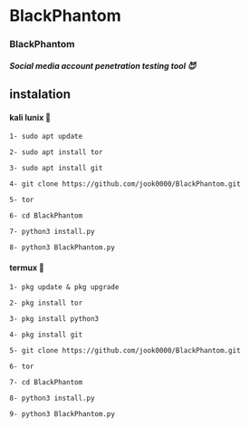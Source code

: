 # BlackPhantom

### BlackPhantom
##### Social media account penetration testing tool 😈

## instalation 

#### kali lunix 🤖
```1- sudo apt update```

```2- sudo apt install tor```

```3- sudo apt install git```  

```4- git clone https://github.com/jook0000/BlackPhantom.git```

```5- tor```

```6- cd BlackPhantom```

```7- python3 install.py ```

```8- python3 BlackPhantom.py```
#### termux 🤖
```1- pkg update & pkg upgrade```

```2- pkg install tor```

```3- pkg install python3```

```4- pkg install git```

```5- git clone https://github.com/jook0000/BlackPhantom.git```

```6- tor```

```7- cd BlackPhantom```

```8- python3 install.py```

```9- python3 BlackPhantom.py```
